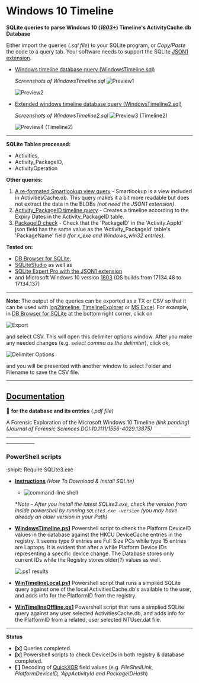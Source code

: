 <!-- saved from url=(0045) https://kacos2000.github.io/WindowsTimeline/ --> 
<!-- https://guides.github.com/features/mastering-markdown/ --> 

# Windows 10 Timeline # 

**SQLite queries to parse Windows 10 (*[1803+](https://support.microsoft.com/en-us/help/4099479/windows-10-update-history?ocid=update_setting_client)*) Timeline's ActivityCache.db Database**

Either import the queries (*.sql file*) to your SQLite program, or *Copy/Paste* the code to a query tab.
Your software needs to support the SQLIte [JSON1 extension](https://www.sqlite.org/json1.html).

* [Windows timeline database query (WindowsTimeline.sql)](WindowsTimeline.sql)

  *Screenshots of WindowsTimeline.sql*
  ![Preview1](https://raw.githubusercontent.com/kacos2000/WindowsTimeline/master/T1.JPG)


  ![Preview2](https://raw.githubusercontent.com/kacos2000/WindowsTimeline/master/T1a.JPG)

* [Extended windows timeline database query (WindowsTimeline2.sql)](WindowsTimeline2.sql)

  *Screenshots of WindowsTimeline2.sql*
  ![Preview3 (Timeline2)](https://raw.githubusercontent.com/kacos2000/WindowsTimeline/master/T2.JPG)


  ![Preview4 (Timeline2)](https://raw.githubusercontent.com/kacos2000/WindowsTimeline/master/T2a.JPG)
  
___________________________________________________________________________________________  

**SQLite Tables processed:**

- Activities,
- Activity_PackageID,
- ActivityOperation

**Other queries:**

1. [A re-formated Smartlookup view query](SmartLookup.sql) - Smartlookup is a view included in ActivitiesCache.db. This query makes it a bit more readable but does not extract the data in the BLOBs *(not need the JSON1 extension)*. 
2. [Activity_PackageID timeline query](Activity_PackageID_Timeline.sql) - Creates a timeline according to the Expiry Dates in the Activity_PackageID table.
3. [PackageID check](PackageID.sql) - Check that the 'PackageID' in the 'Activity.AppId' json field has the same value as the 'Activity_PackageId' table's 'PackageName' field *(for x_exe and Windows_win32 entries)*.

**Tested on:**
- [DB Browser for SQLite](http://sqlitebrowser.org/),
- [SQLiteStudio](https://sqlitestudio.pl/index.rvt) as well as
- [SQLite Expert Pro with the JSON1 extension](http://www.sqliteexpert.com/extensions/)
- and Microsoft Windows 10 version [1803](https://support.microsoft.com/en-us/help/4099479/windows-10-update-history?ocid=update_setting_client) (OS builds from 17134.48 to 17134.137)
___________________________________________________________________________________________

  **Note:**  The output of the queries can be exported as a TX or CSV so that it can be used with [log2timeline](https://github.com/log2timeline/plaso/wiki/Windows-Packaged-Release), [TimelineExplorer](https://ericzimmerman.github.io/Software/TimelineExplorer.zip) or [MS Excel](https://products.office.com/en-ca/excel). For example, in [DB Browser for SQLite](http://sqlitebrowser.org/) at the bottom right corner, click on

  ![Export](https://raw.githubusercontent.com/kacos2000/WindowsTimeline/master/e1.JPG) 

  and select CSV. This will open this delimiter options window. After you make any needed changes (e.g. *select comma as the delimiter*), click ok, 

  ![Delimiter Options](https://raw.githubusercontent.com/kacos2000/WindowsTimeline/master/e2.JPG)

  and you will be presented with another window to select Folder and Filename to save the CSV file.
 __________________________________________________________________________________________

## [Documentation](WindowsTimeline.pdf) ##
   :notebook: **for the database and its entries** (*.pdf file*)
   
   A Forensic Exploration of the Microsoft Windows 10 Timeline *(link pending)*<br>
    *(Journal of Forensic Sciences DOI:10.1111/1556-4029.13875)*<br>
     __________________________________________________________________________________________
###   PowerShell scripts ###
   
   :shipit: Require SQLite3.exe 
   * **[Instructions](http://www.sqlitetutorial.net/download-install-sqlite/)** *(How To Download & Install SQLite)*
       * ![command-line shell](http://www.sqlitetutorial.net/wp-content/uploads/2018/04/SQLite3-Help-command.png)
       
       **Note* *- After you install the latest SQLite3.exe, check the version from inside powershell
      by running `SQLite3.exe -version` (you may have already an older version in your Path)*
      
   - **[WindowsTimeline.ps1](https://github.com/kacos2000/WindowsTimeline/blob/master/WindowsTimeline.ps1)** Powershell script to check the Platform DeviceID values in the database against the HKCU DeviceCache entries in the registry. It seems type 9 entries are Full Size PCs while type 15 entries are Laptops. It is evident that after a while Platform Device IDs representing a specific device change. The Database stores only current IDs while the Registry stores older(?) values as well. 
   
      ![.ps1 results](https://raw.githubusercontent.com/kacos2000/WindowsTimeline/master/WT.JPG) 
      
   - **[WinTimelineLocal.ps1](https://github.com/kacos2000/WindowsTimeline/blob/master/WinTimelineLocal.ps1)** Powershell script that runs a simplied SQLite query against one of the local ActivitiesCache.db's available to the user, and adds info for the PlatformID from the registry. 
   - **[WinTimelineOffline.ps1](https://github.com/kacos2000/WindowsTimeline/blob/master/WinTimelineOffline.ps1)** Powershell script that runs a simplied SQLite query against any user selected ActivitiesCache.db, and adds info for the PlatformID from a related, user selected NTUser.dat file. 
 __________________________________________________________________________________________


**Status**
- **[x]** Queries completed.
- **[x]** Powershell scripts to check DeviceIDs in both registry & database completed.
- **[ ]** Decoding of [QuickXOR](https://github.com/microsoftgraph/microsoft-graph-docs/blob/master/api-reference/v1.0/resources/hashes.md) field values (e.g. *FileShellLink, PlatformDeviceID, ‘AppActivityId and PackageIDHash*)

